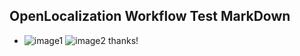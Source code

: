 ## OpenLocalization Workflow Test MarkDown
* ![image1](.\b71b7edc-7a08-4589-b9dd-b42d38b3020a.PNG)   ![image2](.\5fb0a659-84a3-417e-9728-52e7a1db5f19.png) 
thanks!
